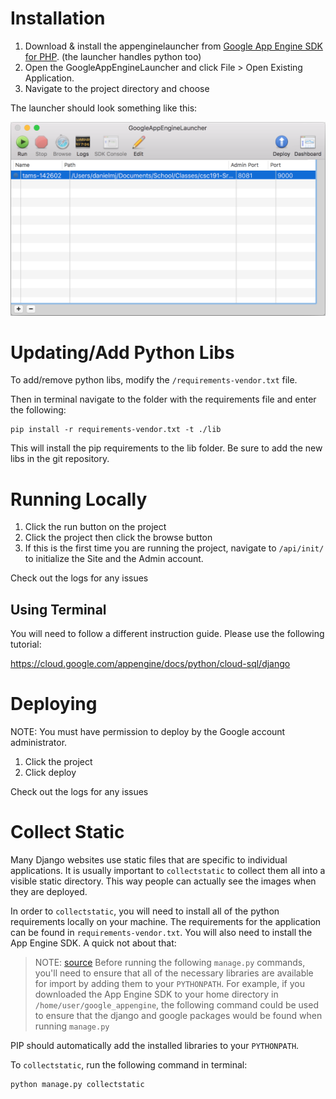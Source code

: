 # Installation

1. Download & install the appenginelauncher from [Google App Engine SDK for PHP](https://cloud.google.com/appengine/downloads). (the launcher handles python too)
2. Open the GoogleAppEngineLauncher and click File > Open Existing Application.
3. Navigate to the project directory and choose

The launcher should look something like this:

![Launcher Image](./appenginelauncher.png)

# Updating/Add Python Libs

To add/remove python libs, modify the `/requirements-vendor.txt` file.

Then in terminal navigate to the folder with the requirements file and enter the following:
```
pip install -r requirements-vendor.txt -t ./lib
```

This will install the pip requirements to the lib folder. Be sure to add the new libs in the git repository.

# Running Locally

1. Click the run button on the project
2. Click the project then click the browse button
3. If this is the first time you are running the project, navigate to `/api/init/` to initialize the Site and the Admin account.

Check out the logs for any issues

## Using Terminal

You will need to follow a different instruction guide. Please use the following tutorial:

https://cloud.google.com/appengine/docs/python/cloud-sql/django

# Deploying

NOTE: You must have permission to deploy by the Google account administrator.

1. Click the project
2. Click deploy

Check out the logs for any issues

# Collect Static

Many Django websites use static files that are specific to individual applications. It is usually important to `collectstatic` to collect them all into a visible static directory. This way people can actually see the images when they are deployed.

In order to `collectstatic`, you will need to install all of the python requirements locally on your machine. The requirements for the application can be found in `requirements-vendor.txt`. You will also need to install the App Engine SDK. A quick not about that:

> NOTE: [source](https://cloud.google.com/appengine/docs/python/cloud-sql/django) Before running the following `manage.py` commands, you'll need to ensure that all of the necessary libraries are available for import by adding them to your `PYTHONPATH`. For example, if you downloaded the App Engine SDK to your home directory in `/home/user/google_appengine`, the following command could be used to ensure that the django and google packages would be found when running `manage.py`

PIP should automatically add the installed libraries to your `PYTHONPATH`.

To `collectstatic`, run the following command in terminal:

```
python manage.py collectstatic
```
